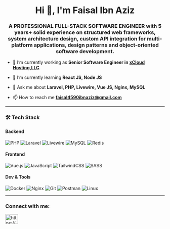 <h1 align="center">Hi 👋, I'm Faisal Ibn Aziz</h1>
<h3 align="center">A PROFESSIONAL FULL-STACK SOFTWARE ENGINEER with 5 years+ solid experience on structured web frameworks, system architecture design, custom API integration for multi-platform applications, design patterns and object-oriented software development.</h3>

- 🔭 I’m currently working as **Senior Software Engineer in [xCloud Hosting,LLC](https://xcloud.host/)**

- 🌱 I’m currently learning **React JS, Node JS**

- 💬 Ask me about **Laravel, PHP, Livewire, Vue JS, Nginx, MySQL**

- 📫 How to reach me **faisal4590ibnaziz@gmail.com**

---

### 🛠 Tech Stack

#### Backend
![PHP](https://img.shields.io/badge/-PHP-777BB4?style=for-the-badge&logo=php&logoColor=white)
![Laravel](https://img.shields.io/badge/-Laravel-F55247?style=for-the-badge&logo=laravel&logoColor=white)
![Livewire](https://img.shields.io/badge/-Livewire-4E5D94?style=for-the-badge&logo=laravel&logoColor=white)
![MySQL](https://img.shields.io/badge/-MySQL-00758F?style=for-the-badge&logo=mysql&logoColor=white)
![Redis](https://img.shields.io/badge/-Redis-DC382D?style=for-the-badge&logo=redis&logoColor=white)

#### Frontend
![Vue.js](https://img.shields.io/badge/-Vue.js-42b883?style=for-the-badge&logo=vue.js&logoColor=white)
![JavaScript](https://img.shields.io/badge/-JavaScript-F7DF1E?style=for-the-badge&logo=javascript&logoColor=black)
![TailwindCSS](https://img.shields.io/badge/-TailwindCSS-38b2ac?style=for-the-badge&logo=tailwind-css&logoColor=white)
![SASS](https://img.shields.io/badge/-Sass-cc6699?style=for-the-badge&logo=sass&logoColor=white)

#### Dev & Tools
![Docker](https://img.shields.io/badge/-Docker-2496ED?style=for-the-badge&logo=docker&logoColor=white)
![Nginx](https://img.shields.io/badge/-Nginx-269539?style=for-the-badge&logo=nginx&logoColor=white)
![Git](https://img.shields.io/badge/-Git-F05032?style=for-the-badge&logo=git&logoColor=white)
![Postman](https://img.shields.io/badge/-Postman-FF6C37?style=for-the-badge&logo=postman&logoColor=white)
![Linux](https://img.shields.io/badge/-Linux-FCC624?style=for-the-badge&logo=linux&logoColor=black)

---

<h3 align="left">Connect with me:</h3>
<p align="left">
<a href="https://linkedin.com/in/https://www.linkedin.com/in/faisal45/" target="blank"><img align="center" src="https://raw.githubusercontent.com/rahuldkjain/github-profile-readme-generator/master/src/images/icons/Social/linked-in-alt.svg" alt="https://www.linkedin.com/in/faisal45/" height="30" width="40" /></a>
</p>
